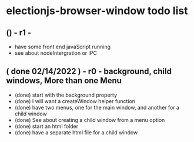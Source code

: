 # electionjs-browser-window todo list

## () - r1 - 
* have some front end javaScript running
* see about nodeIntergration or IPC

## ( done 02/14/2022 ) - r0 - background, child windows, More than one Menu
* (done) start with the background property
* (done) I will want a createWindow helper function
* (done) have two menus, one for the main window, and another for a child window
* (done) See about creating a child window from a menu option
* (done) start an html folder
* (done) have a separate html file for a child window